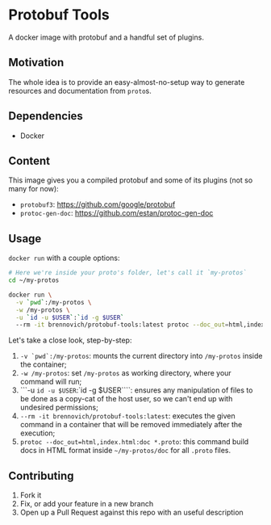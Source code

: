 # Protobuf Tools

A docker image with protobuf and a handful set of plugins.

## Motivation

The whole idea is to provide an easy-almost-no-setup way to generate resources and documentation
from `proto`s.

## Dependencies

- Docker

## Content

This image gives you a compiled protobuf and some of its plugins (not so many for now):

- `protobuf3`: https://github.com/google/protobuf
- `protoc-gen-doc`: https://github.com/estan/protoc-gen-doc

## Usage

`docker run` with a couple options:

```sh
# Here we're inside your proto's folder, let's call it `my-protos`
cd ~/my-protos

docker run \
  -v `pwd`:/my-protos \
  -w /my-protos \
  -u `id -u $USER`:`id -g $USER`
  --rm -it brennovich/protobuf-tools:latest protoc --doc_out=html,index.html:doc *.proto
```

Let's take a close look, step-by-step:

1. ```-v `pwd`:/my-protos```: mounts the current directory into `/my-protos` inside the container;
2. `-w /my-protos`: set `/my-protos` as working directory, where your command will run;
3. ```-u `id -u $USER`:`id -g $USER````: ensures any manipulation of files to be done as a copy-cat of the
  host user, so we can't end up with undesired permissions;
4. `--rm -it brennovich/protobuf-tools:latest`: executes the given command in a container that will be removed
  immediately after the execution;
5. `protoc --doc_out=html,index.html:doc *.proto`: this command build docs in HTML format inside
  `~/my-protos/doc` for all `.proto` files.

## Contributing

1. Fork it
2. Fix, or add your feature in a new branch
3. Open up a Pull Request against this repo with an useful description
